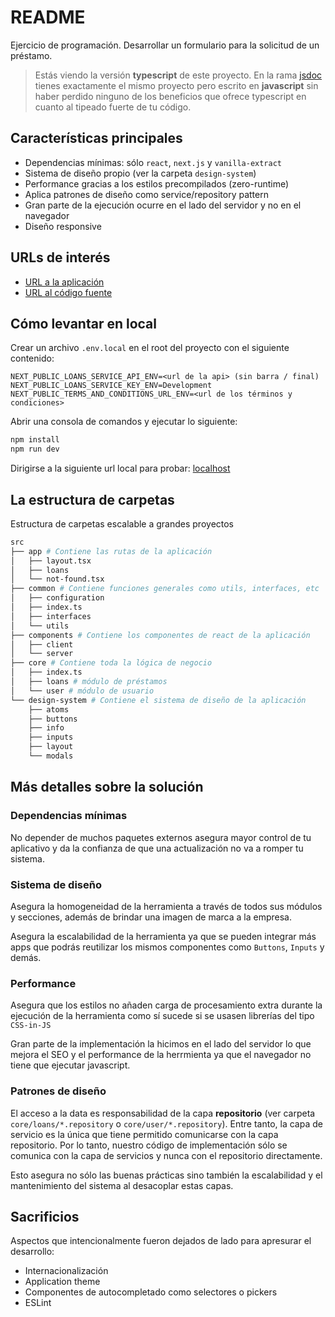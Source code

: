 # README

Ejercicio de programación. Desarrollar un formulario para la solicitud de un préstamo.

> Estás viendo la versión **typescript** de este proyecto. En la rama [jsdoc](https://github.com/serranomorante/project-excercise/tree/jsdoc) tienes exactamente el mismo proyecto pero escrito en **javascript** sin haber perdido ninguno de los beneficios que ofrece typescript en cuanto al tipeado fuerte de tu código.

## Características principales

- Dependencias mínimas: sólo `react`, `next.js` y `vanilla-extract`
- Sistema de diseño propio (ver la carpeta `design-system`)
- Performance gracias a los estilos precompilados (zero-runtime)
- Aplica patrones de diseño como service/repository pattern
- Gran parte de la ejecución ocurre en el lado del servidor y no en el navegador
- Diseño responsive

## URLs de interés

- [URL a la aplicación](https://excercise.serranomorante.com/loans?id=1)
- [URL al código fuente](https://github.com/serranomorante/project-excercise)

## Cómo levantar en local

Crear un archivo `.env.local` en el root del proyecto con el siguiente contenido:

```gitconfig
NEXT_PUBLIC_LOANS_SERVICE_API_ENV=<url de la api> (sin barra / final)
NEXT_PUBLIC_LOANS_SERVICE_KEY_ENV=Development
NEXT_PUBLIC_TERMS_AND_CONDITIONS_URL_ENV=<url de los términos y condiciones>
```

Abrir una consola de comandos y ejecutar lo siguiente:

```bash
npm install
npm run dev
```

Dirigirse a la siguiente url local para probar: [localhost](http://localhost:3000/loans?id=1)

## La estructura de carpetas

Estructura de carpetas escalable a grandes proyectos

```bash
src
├── app # Contiene las rutas de la aplicación
│   ├── layout.tsx
│   ├── loans
│   └── not-found.tsx
├── common # Contiene funciones generales como utils, interfaces, etc
│   ├── configuration
│   ├── index.ts
│   ├── interfaces
│   └── utils
├── components # Contiene los componentes de react de la aplicación
│   ├── client
│   └── server
├── core # Contiene toda la lógica de negocio
│   ├── index.ts
│   ├── loans # módulo de préstamos
│   └── user # módulo de usuario
└── design-system # Contiene el sistema de diseño de la aplicación
    ├── atoms
    ├── buttons
    ├── info
    ├── inputs
    ├── layout
    └── modals
```

## Más detalles sobre la solución

### Dependencias mínimas

No depender de muchos paquetes externos asegura mayor control de tu aplicativo y da la confianza de que una actualización no va a romper tu sistema.

### Sistema de diseño

Asegura la homogeneidad de la herramienta a través de todos sus módulos y secciones, además de brindar una imagen de marca a la empresa.

Asegura la escalabilidad de la herramienta ya que se pueden integrar más apps que podrás reutilizar los mismos componentes como `Buttons`, `Inputs` y demás.

### Performance

Asegura que los estilos no añaden carga de procesamiento extra durante la ejecución de la herramienta como sí sucede si se usasen librerías del tipo `CSS-in-JS`

Gran parte de la implementación la hicimos en el lado del servidor lo que mejora el SEO y el performance de la herrmienta ya que el navegador no tiene que ejecutar javascript.

### Patrones de diseño

El acceso a la data es responsabilidad de la capa **repositorio** (ver carpeta `core/loans/*.repository` o `core/user/*.repository`). Entre tanto, la capa de servicio es la única que tiene permitido comunicarse con la capa repositorio. Por lo tanto, nuestro código de implementación sólo se comunica con la capa de servicios y nunca con el repositorio directamente.

Esto asegura no sólo las buenas prácticas sino también la escalabilidad y el mantenimiento del sistema al desacoplar estas capas.

## Sacrificios

Aspectos que intencionalmente fueron dejados de lado para apresurar el desarrollo:

- Internacionalización
- Application theme
- Componentes de autocompletado como selectores o pickers
- ESLint
